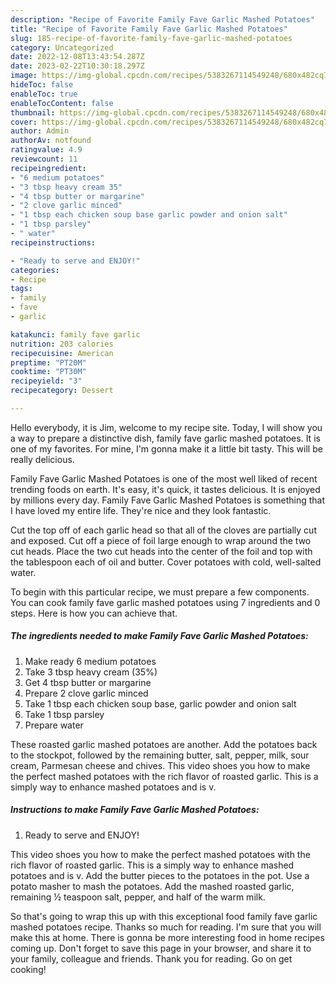 ```yaml
---
description: "Recipe of Favorite Family Fave Garlic Mashed Potatoes"
title: "Recipe of Favorite Family Fave Garlic Mashed Potatoes"
slug: 185-recipe-of-favorite-family-fave-garlic-mashed-potatoes
category: Uncategorized
date: 2022-12-08T13:43:54.287Z
date: 2023-02-22T10:30:18.297Z
image: https://img-global.cpcdn.com/recipes/5383267114549248/680x482cq70/family-fave-garlic-mashed-potatoes-recipe-main-photo.jpg
hideToc: false
enableToc: true
enableTocContent: false
thumbnail: https://img-global.cpcdn.com/recipes/5383267114549248/680x482cq70/family-fave-garlic-mashed-potatoes-recipe-main-photo.jpg
cover: https://img-global.cpcdn.com/recipes/5383267114549248/680x482cq70/family-fave-garlic-mashed-potatoes-recipe-main-photo.jpg
author: Admin
authorAv: notfound
ratingvalue: 4.9
reviewcount: 11
recipeingredient:
- "6 medium potatoes"
- "3 tbsp heavy cream 35"
- "4 tbsp butter or margarine"
- "2 clove garlic minced"
- "1 tbsp each chicken soup base garlic powder and onion salt"
- "1 tbsp parsley"
- " water"
recipeinstructions:

- "Ready to serve and ENJOY!"
categories:
- Recipe
tags:
- family
- fave
- garlic

katakunci: family fave garlic 
nutrition: 203 calories
recipecuisine: American
preptime: "PT20M"
cooktime: "PT30M"
recipeyield: "3"
recipecategory: Dessert

---
```



Hello everybody, it is Jim, welcome to my recipe site. Today, I will show you a way to prepare a distinctive dish, family fave garlic mashed potatoes. It is one of my favorites. For mine, I'm gonna make it a little bit tasty. This will be really delicious.

Family Fave Garlic Mashed Potatoes is one of the most well liked of recent trending foods on earth. It's easy, it's quick, it tastes delicious. It is enjoyed by millions every day. Family Fave Garlic Mashed Potatoes is something that I have loved my entire life. They're nice and they look fantastic.

Cut the top off of each garlic head so that all of the cloves are partially cut and exposed. Cut off a piece of foil large enough to wrap around the two cut heads. Place the two cut heads into the center of the foil and top with the tablespoon each of oil and butter. Cover potatoes with cold, well-salted water.


To begin with this particular recipe, we must prepare a few components. You can cook family fave garlic mashed potatoes using 7 ingredients and 0 steps. Here is how you can achieve that.

<!--inarticleads1-->

##### The ingredients needed to make Family Fave Garlic Mashed Potatoes:

1. Make ready 6 medium potatoes
1. Take 3 tbsp heavy cream (35%)
1. Get 4 tbsp butter or margarine
1. Prepare 2 clove garlic minced
1. Take 1 tbsp each chicken soup base, garlic powder and onion salt
1. Take 1 tbsp parsley
1. Prepare  water


These roasted garlic mashed potatoes are another. Add the potatoes back to the stockpot, followed by the remaining butter, salt, pepper, milk, sour cream, Parmesan cheese and chives. This video shoes you how to make the perfect mashed potatoes with the rich flavor of roasted garlic. This is a simply way to enhance mashed potatoes and is v. 

<!--inarticleads2-->

##### Instructions to make Family Fave Garlic Mashed Potatoes:


1. Ready to serve and ENJOY!

This video shoes you how to make the perfect mashed potatoes with the rich flavor of roasted garlic. This is a simply way to enhance mashed potatoes and is v. Add the butter pieces to the potatoes in the pot. Use a potato masher to mash the potatoes. Add the mashed roasted garlic, remaining ½ teaspoon salt, pepper, and half of the warm milk. 

So that's going to wrap this up with this exceptional food family fave garlic mashed potatoes recipe. Thanks so much for reading. I'm sure that you will make this at home. There is gonna be more interesting food in home recipes coming up. Don't forget to save this page in your browser, and share it to your family, colleague and friends. Thank you for reading. Go on get cooking!
